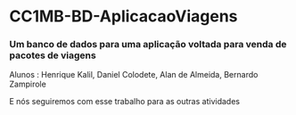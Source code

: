 # CC1MB-BD-AplicacaoViagens

<h3>Um banco de dados para uma aplicação voltada para venda de pacotes de viagens</h3>

<p>Alunos : Henrique Kalil, Daniel Colodete, Alan de Almeida, Bernardo Zampirole </P>

<p>E nós seguiremos com esse trabalho para as outras atividades</p>
